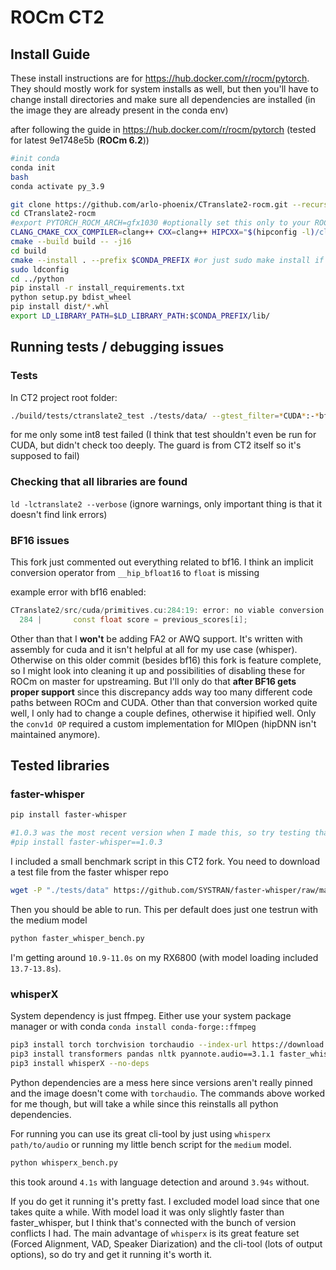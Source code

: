 # ROCm CT2

## Install Guide

These install instructions are for https://hub.docker.com/r/rocm/pytorch. They should mostly work for system installs as well, but then you'll have to change install directories and make sure all dependencies are installed (in the image they are already present in the conda env)

after following the guide in https://hub.docker.com/r/rocm/pytorch (tested for latest 9e1748e5b (**ROCm 6.2**))

```bash
#init conda
conda init
bash
conda activate py_3.9
```

```bash
git clone https://github.com/arlo-phoenix/CTranslate2-rocm.git --recurse-submodules
cd CTranslate2-rocm
#export PYTORCH_ROCM_ARCH=gfx1030 #optionally set this only to your ROCm arch to speed up compiling. You can find it with rocminfo | grep gfx
CLANG_CMAKE_CXX_COMPILER=clang++ CXX=clang++ HIPCXX="$(hipconfig -l)/clang" HIP_PATH="$(hipconfig -R)"     cmake -S . -B build -DWITH_MKL=OFF -DWITH_HIP=ON -DCMAKE_HIP_ARCHITECTURES=$PYTORCH_ROCM_ARCH -DBUILD_TESTS=ON -DWITH_CUDNN=ON
cmake --build build -- -j16
cd build
cmake --install . --prefix $CONDA_PREFIX #or just sudo make install if not using conda env
sudo ldconfig
cd ../python
pip install -r install_requirements.txt
python setup.py bdist_wheel
pip install dist/*.whl
export LD_LIBRARY_PATH=$LD_LIBRARY_PATH:$CONDA_PREFIX/lib/
```

## Running tests / debugging issues

### Tests

In CT2 project root folder:

```bash
./build/tests/ctranslate2_test ./tests/data/ --gtest_filter=*CUDA*:-*bfloat16*
```
for me only some int8 test failed (I think that test shouldn't even be run for CUDA, but didn't check too deeply. The guard is from CT2 itself so it's supposed to fail)

### Checking that all libraries are found

`ld -lctranslate2 --verbose` (ignore warnings, only important thing is that it doesn't find link errors)

### BF16 issues

This fork just commented out everything related to bf16. I think an implicit conversion operator from 
`__hip_bfloat16` to `float` is missing

example error with bf16 enabled:
```cpp
CTranslate2/src/cuda/primitives.cu:284:19: error: no viable conversion from 'const __hip_bfloat16' to 'const float'
  284 |       const float score = previous_scores[i];
```

Other than that I **won't** be adding FA2 or AWQ support. It's written with assembly for cuda and it isn't helpful at all for my use case (whisper). Otherwise on this older commit (besides bf16) this fork is feature complete, so I might look into cleaning it up and possibilities of disabling these for ROCm on master for upstreaming. But I'll only do that **after BF16 gets proper support** since this discrepancy adds way too many different code paths between ROCm and CUDA. Other than that conversion worked quite well, I only had to change a couple defines, otherwise it hipified well. Only the `conv1d OP` required a custom implementation for MIOpen (hipDNN isn't maintained anymore).

## Tested libraries

### faster-whisper
```bash
pip install faster-whisper

#1.0.3 was the most recent version when I made this, so try testing that one first if a newer one doesn't work
#pip install faster-whisper==1.0.3
```

I included a small benchmark script in this CT2 fork. You need to download a test file from the faster whisper repo
```bash
wget -P "./tests/data" https://github.com/SYSTRAN/faster-whisper/raw/master/tests/data/physicsworks.wav 
```

Then you should be able to run. This per default does just one testrun with the medium model

```bash
python faster_whisper_bench.py
```

I'm getting around `10.9-11.0s` on my RX6800 (with model loading included `13.7-13.8s`).


### whisperX

System dependency is just ffmpeg. Either use your system package manager or with conda `conda install conda-forge::ffmpeg`

```bash
pip3 install torch torchvision torchaudio --index-url https://download.pytorch.org/whl/rocm6.1 --force-reinstall
pip3 install transformers pandas nltk pyannote.audio==3.1.1 faster_whisper==1.0.1 -U
pip3 install whisperX --no-deps
```
Python dependencies are a mess here since versions aren't really pinned and the image doesn't come with `torchaudio`. The commands above worked for me though, but will take a while since this reinstalls all python dependencies.

For running you can use its great cli-tool by just using `whisperx path/to/audio` or running my little bench script for the `medium` model.

```bash
python whisperx_bench.py
```

this took around `4.1s` with language detection and around `3.94s` without.

If you do get it running it's pretty fast. I excluded model load since that one takes quite a while. With model load it was only slightly faster than faster_whisper, but I think that's connected with the bunch of version conflicts I had. The main advantage of `whisperx` is its great feature set (Forced Alignment, VAD, Speaker Diarization) and the cli-tool (lots of output options), so do try and get it running it's worth it.